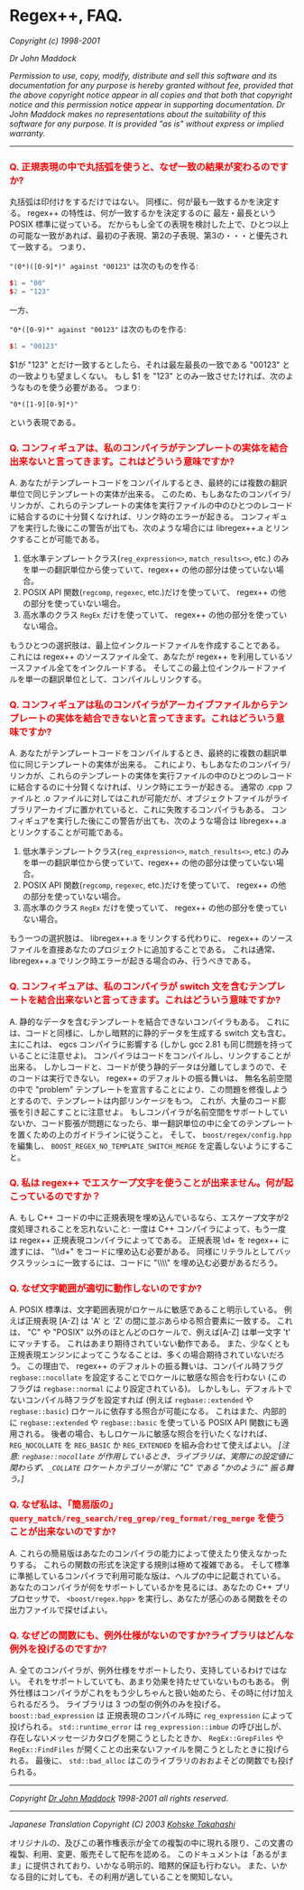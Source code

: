 # Regex++, FAQ.

*Copyright (c) 1998-2001*

*Dr John Maddock*

*Permission to use, copy, modify, distribute and sell this software and its documentation for any purpose is hereby granted without fee, provided that the above copyright notice appear in all copies and that both that copyright notice and this permission notice appear in supporting documentation.
Dr John Maddock makes no representations about the suitability of this software for any purpose.
It is provided "as is" without express or implied warranty.*

---

### <font color="#FF0000">Q. 正規表現の中で丸括弧を使うと、なぜ一致の結果が変わるのですか? </font>

丸括弧は印付けをするだけではない。
同様に、何が最も一致するかを決定する。
regex++ の特性は、何が一致するかを決定するのに 最左・最長という POSIX 標準に従っている。
だからもし全ての表現を検討した上で、ひとつ以上の可能な一致があれば、最初の子表現、第2の子表現、第3の・・・と優先されて一致する。
つまり、

`"(0*)([0-9]*)" against "00123"` は次のものを作る:

```cpp
$1 = "00"
$2 = "123"
```

一方、

`"0*([0-9)*" against "00123"` は次のものを作る:

```cpp
$1 = "00123"
```

$1が "123" とだけ一致するとしたら、それは最左最長の一致である "00123" との一致よりも望ましくない。
もし $1 を "123" とのみ一致させたければ、次のようなものを使う必要がある。
つまり:

`"0*([1-9][0-9]*)"`

という表現である。

### <font color="#FF0000">Q. コンフィギュアは、私のコンパイラがテンプレートの実体を結合出来ないと言ってきます。これはどういう意味ですか?</font>

A. あなたがテンプレートコードをコンパイルするとき、最終的には複数の翻訳単位で同じテンプレートの実体が出来る。
このため、もしあなたのコンパイラ/リンカが、これらのテンプレートの実体を実行ファイルの中のひとつのレコードに結合するのに十分賢くなければ、リンク時のエラーが起きる。
コンフィギュアを実行した後にこの警告が出ても、次のような場合には libregex++.a とリンクすることが可能である。

1. 低水準テンプレートクラス(`reg_expression<>`, `match_results<>`, etc.) のみを単一の翻訳単位から使っていて、regex++ の他の部分は使っていない場合。
2. POSIX API 関数(`regcomp`, `regexec`, etc.)だけを使っていて、 regex++ の他の部分を使っていない場合。
3. 高水準のクラス `RegEx` だけを使っていて、 regex++ の他の部分を使っていない場合。

もうひとつの選択肢は、最上位インクルードファイルを作成することである。
これには regex++ のソースファイル全て、あなたが regex++ を利用しているソースファイル全てをインクルードする。
そしてこの最上位インクルードファイルを単一の翻訳単位として、コンパイルしリンクする。

### <font color="#FF0000">Q. コンフィギュアは私のコンパイラがアーカイブファイルからテンプレートの実体を結合できないと言ってきます。これはどういう意味ですか?</font>

A. あなたがテンプレートコードをコンパイルするとき、最終的に複数の翻訳単位に同じテンプレートの実体が出来る。
これにより、もしあなたのコンパイラ/リンカが、これらのテンプレートの実体を実行ファイルの中のひとつのレコードに結合するのに十分賢くなければ、リンク時にエラーが起きる。
通常の .cpp ファイルと .o ファイルに対してはこれが可能だが、オブジェクトファイルがライブラリアーカイブに置かれていると、これに失敗するコンパイラもある。
コンフィギュアを実行した後にこの警告が出ても、次のような場合は libregex++.a とリンクすることが可能である。

1. 低水準テンプレートクラス(`reg_expression<>`, `match_results<>`, etc.) のみを単一の翻訳単位から使っていて、regex++ の他の部分は使っていない場合。
2. POSIX API 関数(`regcomp`, `regexec`, etc.)だけを使っていて、 regex++ の他の部分を使っていない場合。
3. 高水準のクラス `RegEx` だけを使っていて、 regex++ の他の部分を使っていない場合。

もう一つの選択肢は、 libregex++.a をリンクする代わりに、 regex++ のソースファイルを直接あなたのプロジェクトに追加することである。
これは通常、 libregex++.a でリンク時エラーが起きる場合のみ、行うべきである。

### <font color="#FF0000">Q. コンフィギュアは、私のコンパイラが switch 文を含むテンプレートを結合出来ないと言ってきます。これはどういう意味ですか?</font>

A. 静的なデータを含むテンプレートを結合できないコンパイラもある。
これには、コードと同様に、しかし暗黙的に静的データを生成する switch 文も含む。
主にこれは、 egcs コンパイラに影響する (しかし gcc 2.81 も同じ問題を持っていることに注意せよ)。
コンパイラはコードをコンパイルし、リンクすることが出来る。
しかしコードと、コードが使う静的データは分離してしまうので、そのコードは実行できない。
regex++ のデフォルトの振る舞いは、 無名名前空間の中で "problem" テンプレートを宣言することにより、この問題を修復しようとするので、テンプレートは内部リンケージをもつ。
これが、大量のコード膨張を引き起こすことに注意せよ。
もしコンパイラが名前空間をサポートしていないか、コード膨張が問題になったら、単一翻訳単位の中に全てのテンプレートを置くための上のガイドラインに従うこと。
そして、 `boost/regex/config.hpp` を編集し、 `BOOST_REGEX_NO_TEMPLATE_SWITCH_MERGE` を定義しないようにすること。

### <font color="#FF0000">Q. 私は regex++ でエスケープ文字を使うことが出来ません。何が起こっているのですか？</font>

A. もし C++ コードの中に正規表現を埋め込んでいるなら、エスケープ文字が2度処理されることを忘れないこと: 一度は C++ コンパイラによって、もう一度は regex++ 正規表現コンパイラによってである。
正規表現 \\d+ を regex++ に渡すには、 "\\\\d+" をコードに埋め込む必要がある。
同様にリテラルとしてバックスラッシュに一致するには、コードに "\\\\\\\\" を埋め込む必要があるだろう。

### <font color="#FF0000">Q. なぜ文字範囲が適切に動作しないのですか?</font>

A. POSIX 標準は、文字範囲表現がロケールに敏感であること明示している。
例えば正規表現 [A-Z] は 'A' と 'Z' の間に並ぶあらゆる照合要素に一致する。
これは、 "C" や "POSIX" 以外のほとんどのロケールで、例えば[A-Z] は単一文字 't' にマッチする。
これはあまり期待されていない動作である。
また、少なくとも正規表現エンジンによってこうなることは、多くの場合期待されていないだろう。
この理由で、 regex++ のデフォルトの振る舞いは、コンパイル時フラグ `regbase::nocollate` を設定することでロケールに敏感な照合を行わない (このフラグは `regbase::normal` により設定されている)。
しかしもし、デフォルトでないコンパイル時フラグを設定すれば (例えば `regbase::extended` や `regbase::basic`) ロケールに依存する照合が可能になる。
これはまた、内部的に `regbase::extended` や `regbase::basic` を使っている POSIX API 関数にも適用される。
後者の場合、もしロケールに敏感な照合を行いたくなければ、 `REG_NOCOLLATE` を `REG_BASIC` か `REG_EXTENDED` を組み合わせて使えばよい。
*[注意: `regbase::nocollate` が作用しているとき、ライブラリは、実際にの設定値に関わらず、`_COLLATE` ロケートカテゴリーが常に "C" である "かのように" 振る舞う。]*

### <font color="#FF0000">Q. なぜ私は、「簡易版の」 `query_match/reg_search/reg_grep/reg_format/reg_merge` を使うことが出来ないのですか?</font>

A. これらの簡易版はあなたのコンパイラの能力によって使えたり使えなかったりする。
これらの関数の形式を決定する規則は極めて複雑である。
そして標準に準拠しているコンパイラで利用可能な版は、ヘルプの中に記載されている。
あなたのコンパイラが何をサポートしているかを見るには、あなたの C++ プリプロセッサで、 `<boost/regex.hpp>` を実行し、あなたが感心のある関数をその出力ファイルで探せばよい。

### <font color="#FF0000">Q. なぜどの関数にも、例外仕様がないのですか?ライブラリはどんな例外を投げるのですか?</font>

A. 全てのコンパイラが、例外仕様をサポートしたり、支持しているわけではない。
それをサポートしていても、あまり効果を持たせていないものもある。
例外仕様はコンパイラがこれをもう少しちゃんと扱い始めたら、その時に付け加えられるだろう。
ライブラリは 3 つの型の例外のみを投げる。
`boost::bad_expression` は 正規表現のコンパイル時に `reg_expression` によって投げられる。
`std::runtime_error` は `reg_expression::imbue` の呼び出しが、存在しないメッセージカタログを開こうとしたときか、 `RegEx::GrepFiles` や `RegEx::FindFiles` が開くことの出来ないファイルを開こうとしたときに投げられる。
最後に、 `std::bad_alloc` はこのライブラリのおおよそどの関数でも投げられる。

---

*Copyright* [*Dr John Maddock*](mailto:John_Maddock@compuserve.com) *1998-2001 all rights reserved.*

---

*Japanese Translation Copyright (C) 2003 [Kohske Takahashi](mailto:k_takahashi@cppll.jp)*

オリジナルの、及びこの著作権表示が全ての複製の中に現れる限り、この文書の複製、利用、変更、販売そして配布を認める。
このドキュメントは「あるがまま」に提供されており、いかなる明示的、暗黙的保証も行わない。
また、いかなる目的に対しても、その利用が適していることを関知しない。

